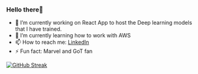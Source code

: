 ### Hello there👋


- 🔭 I’m currently working on React App to host the Deep learning models that I have trained.
- 🌱 I’m currently learning how to work with AWS
- 📫 How to reach me: [LinkedIn](https://www.linkedin.com/in/fahad-hussain-780622247/)
- ⚡ Fun fact: Marvel and GoT fan

[![GitHub Streak](https://streak-stats.demolab.com?user=Fahad-H36&theme=transparent&border_radius=4.3)](https://git.io/streak-stats)
